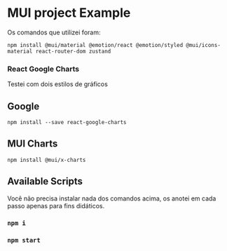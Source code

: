# MUI project Example

 Os comandos que utilizei foram:
 ``` 
 npm install @mui/material @emotion/react @emotion/styled @mui/icons-material react-router-dom zustand
 ```

### React Google Charts
Testei com dois estilos de gráficos
## Google
`npm install --save react-google-charts`
## MUI Charts
`npm install @mui/x-charts`

## Available Scripts

Você não precisa instalar nada dos comandos acima, os anotei em cada passo apenas para fins didáticos.

### `npm i`
### `npm start`
